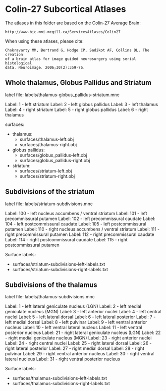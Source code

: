 Colin-27 Subcortical Atlases
============================

The atlases in this folder are based on the Colin-27 Average Brain: 

    http://www.bic.mni.mcgill.ca/ServicesAtlases/Colin27

When using these atlases, please cite: 

    Chakravarty MM, Bertrand G, Hodge CP, Sadikot AF, Collins DL. The creation
    of a brain atlas for image guided neurosurgery using serial histological
    data. Neuroimage. 2006;30(2):359-76.


Whole thalamus, Globus Pallidus and Striatum
--------------------------------------------

label file: labels/thalamus-globus_pallidus-striatum.mnc

Label: 1 - left striatum
Label: 2 - left globus pallidus
Label: 3 - left thalamus
Label: 4 - right striatum
Label: 5 - right globus pallidus
Label: 6 - right thalamus

surfaces: 
  - thalamus: 
    - surfaces/thalamus-left.obj 
    - surfaces/thalamus-right.obj
  - globus pallidus: 
    - surfaces/globus_pallidus-left.obj 
    - surfaces/globus_pallidus-right.obj 
  - striatum: 
    - surfaces/striatum-left.obj 
    - surfaces/striatum-right.obj 

Subdivisions of the striatum
----------------------------

label file: labels/striatum-subdivisions.mnc

Label: 100 - left nucleus accumbens / ventral striatum
Label: 101 - left precommissural putamen 
Label: 102 - left precommissural caudate 
Label: 104 - left postcommissural caudate 
Label: 105 - left postcommissural putamen 
Label: 110 - right nucleus accumbens / ventral striatum
Label: 111 - right precommissural putamen 
Label: 112 - right precommissural caudate 
Label: 114 - right postcommissural caudate
Label: 115 - right postcommissural putamen 

Surface labels: 
  - surfaces/striatum-subdivisions-left-labels.txt
  - surfaces/striatum-subdivisions-right-labels.txt

Subdivisions of the thalamus
----------------------------

label file: labels/thalamus-subdivisions.mnc

Label: 1   - left lateral geniculate nucleus (LGN)
Label: 2   - left medial geniculate nucleus (MGN)
Label: 3   - left anterior nuclei
Label: 4   - left central nuclei
Label: 5   - left lateral dorsal 
Label: 6   - left lateral posterior
Label: 7   - left medial dorsal
Label: 8   - left pulvinar 
Label: 9   - left ventral anterior nucleus
Label: 10  - left ventral lateral nucleus
Label: 11  - left ventral posterior nucleus
Label: 21  - right lateral geniculate nucleus (LGN) 
Label: 22  - right medial geniculate nucleus (MGN)
Label: 23  - right anterior nuclei
Label: 24  - right central nuclei
Label: 25  - right lateral dorsal 
Label: 26  - right lateral posterior
Label: 27  - right medial dorsal
Label: 28  - right pulvinar 
Label: 29  - right ventral anterior nucleus
Label: 30  - right ventral lateral nucleus
Label: 31  - right ventral posterior nucleus

Surface labels: 
  - surfaces/thalamus-subdivisions-left-labels.txt
  - surfaces/thalamus-subdivisions-right-labels.txt
